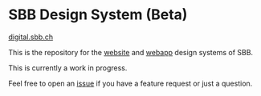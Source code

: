 # SBB Design System (Beta)

[digital.sbb.ch](https://digital.sbb.ch)

This is the repository for the [website](https://digital.sbb.ch/de/websites) and [webapp](https://digital.sbb.ch/de/webapps) design systems of SBB.

This is currently a work in progress.

Feel free to open an [issue](https://github.com/sbb-design-systems/sbb-design-system/issues/new/choose) if you have a feature request or just a question.

